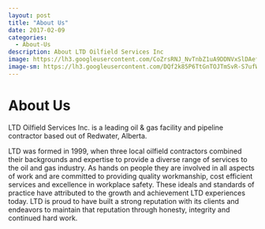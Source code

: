 ```yaml
---
layout: post
title: "About Us"
date: 2017-02-09
categories:
  - About-Us
description: About LTD Oilfield Services Inc 
image: https://lh3.googleusercontent.com/CoZrsRNJ_NvTnbZ1uA9DDNVxSlDAef2Ij8tJSl2nowJAdaBytWDBhC6tBkck9uwU9GCk7DtZqL-_zEQbr45-8FcUshD2qi0TeJhh2-XvS9XVKd4l9fGB-TJFxMEmhTvcJLSH1iZSZS1dwVEBrak6tIHw_Njh9ATWuFjUDjf5KvsAPVr1A5vEYeLV_lfyhQqF-XewTKvwqdxSjH8EDdFkmhfpZolm4KPt7I1WZr6ojA8IS5aHGAp6E6XQZh7phmuf9lxAm1OX8G9JHI7Qr6B6u_S4LzNqNCYSU64r9XOTJ9en3KF1pWxsieSNEer6Pe8ILyD1suWjTJ26hWGXKkYeLh3ePIawXhQFadLgB_Le50pTE-hxiLJZPFy7CkKyEDY5H83TuSf4Q2jz3HbquTnOgepBt0aI7PJBsyXJTLeBLGh_nmUIA0wc_zcEyKvZDTgeCh-QjUYWSEmUYrPWTNC69H_uX8L-XhqBo7m_Z-VceNj1HCLA23qVc0zvcjLPWT9p8fsal4SNv1OTUJOk9wL5TTyHNHEtXtvZXA53d8niVooBA1-GK9KM4faaBtdjDX2UtqU5HQlg-o7Z7aka9V4yFosIRMe5UO1aMoLX4JRKwsJQWl3KRR8=w547-h972-no
image-sm: https://lh3.googleusercontent.com/DQf2k85P6TtGnTOJTmSvR-S7ufWvTSUDlDdT57OmIowQamyQUlKC1Qka-tAZT_wVgYIfQveD1SFaS0ynnmYt6j9JQdLVgYwmo8wuQG01GQP03f8KM6HDYPhK5UsWkrd0kNrf4aAwFxI8G2aWUge6tkasDWaleqyED1w01mVXqsS0j88A2wo8s4_XROluYmwiVtAQizpRDuAMnj882sO0BHn52sxwTYuJNjxQTEplV4tBvuKRfeSH1Gbf6UKIZ2VN8k_uR8sVYYvkE0jrypHhOhKl0sfaz-28qtzUnwltJjK4AyenJ1F_MHoFppNV-A0mHYc5aGOfNhSbIOoLkIboGdssCpfZS-JyCxzd7FZEGaO8PQaN-lSntItT2UKeUNGwXBgK0ElFPLLMGWjzESapFfbSWxEsFOTK6ro3jLUoWeX0F-4fOId6i82WKlZ9g4K47IK62XJGtLT-91QRM97c7Bz3MMfVmDXW_i9b--m9k6j4CZ1ugPhkYlKmTWAhwUXgA0WI0Sv0R1f7jZL3zmSayJHkgr_BS3_Kt05LZ_Uctjdwj6TSaD0yHhSj63VQe6Km_StH5b891VvrK1XQksiLCeijygbttgp9fb3g7Z-3bgLFn8ek5dzwRQKtL2h6R7Huo2ZTyJmDmbGv96Q6vAssGYwx82kHMh46nHHeAzCWnw=s250
---
```


# About Us

LTD Oilfield Services Inc. is a leading oil & gas facility and pipeline contractor based out of Redwater, Alberta.

LTD was formed in 1999, when three local oilfield contractors combined their backgrounds and expertise to provide a diverse range of services to the oil and gas industry. As hands on people they are involved in all aspects of work and are committed to providing quality workmanship, cost efficient services and excellence in workplace safety. These ideals and standards of practice have attributed to the growth and achievement LTD experiences today. LTD is proud to have built a strong reputation with its clients and endeavors to maintain that reputation through honesty, integrity and continued hard work.
